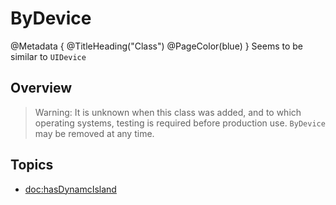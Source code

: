 # ByDevice

@Metadata {
    @TitleHeading("Class")
    @PageColor(blue)
}
Seems to be similar to `UIDevice`

## Overview

> Warning: It is unknown when this class was added, and to which operating systems, testing is required before production use. `ByDevice` may be removed at any time.

## Topics

- <doc:hasDynamcIsland>
